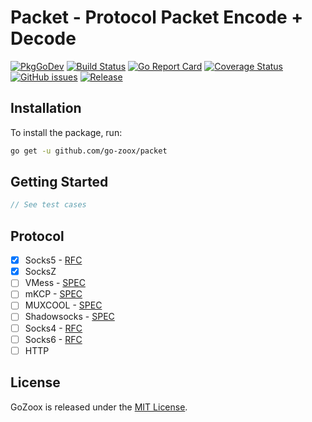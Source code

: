 # Packet - Protocol Packet Encode + Decode

[![PkgGoDev](https://pkg.go.dev/badge/github.com/go-zoox/packet)](https://pkg.go.dev/github.com/go-zoox/packet)
[![Build Status](https://github.com/go-zoox/packet/actions/workflows/ci.yml/badge.svg?branch=master)](https://github.com/go-zoox/packet/actions/workflows/ci.yml)
[![Go Report Card](https://goreportcard.com/badge/github.com/go-zoox/packet)](https://goreportcard.com/report/github.com/go-zoox/packet)
[![Coverage Status](https://coveralls.io/repos/github/go-zoox/packet/badge.svg?branch=master)](https://coveralls.io/github/go-zoox/packet?branch=master)
[![GitHub issues](https://img.shields.io/github/issues/go-zoox/packet.svg)](https://github.com/go-zoox/packet/issues)
[![Release](https://img.shields.io/github/tag/go-zoox/packet.svg?label=Release)](https://github.com/go-zoox/packet/tags)

## Installation
To install the package, run:
```bash
go get -u github.com/go-zoox/packet
```

## Getting Started

```go
// See test cases
```

## Protocol
* [x] Socks5      - [RFC](https://www.rfc-editor.org/rfc/rfc1928)
* [x] SocksZ 
* [ ] VMess       - [SPEC](https://github.com/v2ray/manual/blob/master/eng_en/protocols/vmess.md)
* [ ] mKCP        - [SPEC](https://github.com/v2ray/manual/blob/master/eng_en/protocols/mkcp.md)
* [ ] MUXCOOL     - [SPEC](https://github.com/v2ray/manual/blob/master/eng_en/protocols/muxcool.md)
* [ ] Shadowsocks - [SPEC](https://www.ichenxiaoyu.com/ss/)
* [ ] Socks4      - [RFC](https://www.openssh.com/txt/socks4.protocol)
* [ ] Socks6      - [RFC](https://datatracker.ietf.org/doc/html/draft-olteanu-intarea-socks-6)
* [ ] HTTP

## License
GoZoox is released under the [MIT License](./LICENSE).
